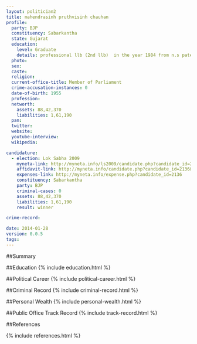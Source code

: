 ```yaml
---
layout: politician2
title: mahendrasinh pruthvisinh chauhan
profile: 
  party: BJP
  constituency: Sabarkantha
  state: Gujarat
  education: 
    level: Graduate
    details: professional llb (2nd llb)  in the year 1984 from n.s patel law college ,modasa  gujarat university
  photo: 
  sex: 
  caste: 
  religion: 
  current-office-title: Member of Parliament
  crime-accusation-instances: 0
  date-of-birth: 1955
  profession: 
  networth: 
    assets: 88,42,370
    liabilities: 1,61,190
  pan: 
  twitter: 
  website: 
  youtube-interview: 
  wikipedia: 

candidature: 
  - election: Lok Sabha 2009
    myneta-link: http://myneta.info/ls2009/candidate.php?candidate_id=2136
    affidavit-link: http://myneta.info/candidate.php?candidate_id=2136&scan=original
    expenses-link: http://myneta.info/expense.php?candidate_id=2136
    constituency: Sabarkantha 
    party: BJP
    criminal-cases: 0
    assets: 88,42,370
    liabilities: 1,61,190
    result: winner 

crime-record: 

date: 2014-01-28
version: 0.0.5
tags: 
---
```

##Summary


##Education
{% include education.html %}


##Political Career
{% include political-career.html %}


##Criminal Record
{% include criminal-record.html %}


##Personal Wealth
{% include personal-wealth.html %}


##Public Office Track Record
{% include track-record.html %}


##References


{% include references.html %}